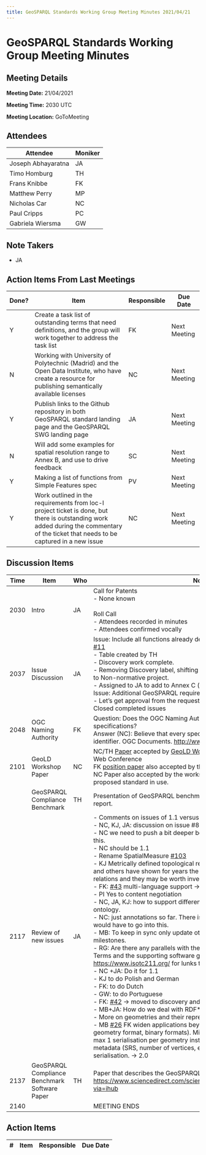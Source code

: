 ```yaml
---
title: GeoSPARQL Standards Working Group Meeting Minutes 2021/04/21
---
```

# GeoSPARQL Standards Working Group Meeting Minutes
## Meeting Details
**Meeting Date:** 21/04/2021

**Meeting Time:** 2030 UTC

**Meeting Location:** GoToMeeting  

## Attendees

| Attendee | Moniker |
| ---- | ---- |
| Joseph Abhayaratna | JA |
| Timo Homburg | TH |
| Frans Knibbe | FK |
| Matthew Perry | MP |
| Nicholas Car | NC |
| Paul Cripps | PC |
| Gabriela Wiersma | GW |

## Note Takers
- JA

## Action Items From Last Meetings

| Done? | Item | Responsible | Due Date |
| ---- | ---- | ---- | --- |
| Y | Create a task list of outstanding terms that need definitions, and the group will work together to address the task list | FK | Next Meeting |
| N | Working with University of Polytechnic (Madrid) and the Open Data Institute, who have create a resource for publishing semantically available licenses | NC | Next Meeting |
| Y | Publish links to the Github repository in both GeoSPARQL standard landing page and the GeoSPARQL SWG landing page | JA | Next Meeting |
| N | Will add some examples for spatial resolution range to Annex B, and use to drive feedback | SC | Next Meeting |
| Y | Making a list of functions from Simple Features spec | PV | Next Meeting |
| Y | Work outlined in the requirements from loc-I project ticket is done, but there is outstanding work added during the commentary of the ticket that needs to be captured in a new issue | NC | Next Meeting |

## Discussion Items

| Time | Item | Who | Notes |
| ---- | ---- | ---- | ---- |
| 2030 | Intro | JA | Call for Patents<br>- None known<br/><br/>Roll Call<br/>- Attendees recorded in minutes<br/>- Attendees confirmed vocally |
| 2037 | Issue Discussion | JA | Issue: Include all functions already described in Simple Features for SQL [#11](https://github.com/opengeospatial/ogc-geosparql/issues/11)<br/>- Table created by TH<br/>- Discovery work complete.<br/>- Removing Discovery label, shifting to Done in iteration 1 project, added to Non-normative project.<br/>- Assigned to JA to add to Annex C (make generic, and add table)<br/>Issue: Additional GeoSPARQL requirements from Loc-I project [#33](https://github.com/opengeospatial/ogc-geosparql/issues/33)<br/>- Let’s get approval from the requestor to close this issue (Simon Cox)<br/>Closed completed issues |
| 2048 | OGC Naming Authority | FK | Question: Does the OGC Naming Authority have document links for their specifications?<br/>Answer (NC): Believe that every specification now has a persistent identifier. OGC Documents. http://www.opengis.net/def/docs |
| 2101 | GeoLD Workshop Paper | NC | NC/TH [Paper](https://github.com/surroundaustralia/geosparql11-geold-paper) accepted by [GeoLD Workshop](https://dice-group.github.io/GeoLD2021/) in the European Semantic Web Conference<br/>FK [position paper](https://easychair.org/conferences/submission_download?track=270402;submission=5351153;a=26052672;upload=112378) also accepted by the workshop.<br/>NC Paper also accepted by the workshop. Talks about GeoSPARQL 1.1 proposed standard in use. |
<br/> | GeoSPARQL Compliance Benchmark | TH | Presentation of GeoSPARQL benchmark: what and when? Nothing new to report.|
| 2117 | Review of new issues | JA | - Comments on issues of 1.1 versus 2.0<br/>- NC, KJ, JA: discussion on issue #83 on spatial measures.<br/>- NC we need to push a bit deeper beyond simple comment to address this.<br/>- NC should be 1.1<br/>- Rename SpatialMeasure [#103](https://github.com/opengeospatial/ogc-geosparql/issues/103)<br/>- KJ Metrically defined topological relations  → Egenhofer and Celementini and others have shown for years the need for going beyond crisp RC8 relations and they may be worth investigating at some stage. Maybe 1.2<br/>- FK: [#43](https://github.com/opengeospatial/ogc-geosparql/issues/43) multi-language support → content negotiation<br/>- PI Yes to content negotiation<br/>- NC, JA, KJ: how to support different languages in the GeoSPARQL ontology.<br/>- NC: just annotations so far. There is more here and a lot of research would have to go into this.<br/>- MB: To keep in sync only update other languages than English after milestones.<br/>- RG: Are there any parallels with the TC211 multi-lingual glossary of Terms and the supporting software geolexica? cf https://www.isotc211.org/ for lunks to both<br/>- NC +JA: Do it for 1.1<br/>- KJ to do Polish and German<br/>- FK: to do Dutch<br/>- GW: to do  Portuguese<br/>- FK: [#42](https://github.com/opengeospatial/ogc-geosparql/issues/42) → moved to discovery and 1.2 or 2.0<br/>- MB+JA: How do we deal with RDF* and SPARQL* → moved to questions<br/>- More on geometries and their representation beyond literals → 2.0<br/>- MB [#26](https://github.com/opengeospatial/ogc-geosparql/issues/26) FK widen applications beyond geographic data (3D, any geometry format, binary formats). Might need to implement a restriction to max 1 serialisation per geometry instance  (breaking change) for adding metadata (SRS, number of vertices, etc.) regarding the geometry serialisation. -> 2.0  |
| 2137 | GeoSPARQL Compliance Benchmark Software Paper | TH | Paper that describes the GeoSPARQL Benchmark software in detail: https://www.sciencedirect.com/science/article/pii/S2665963821000191?via=ihub |
| 2140 | | | MEETING ENDS |

## Action Items

| \# | Item | Responsible | Due Date |
| ---- | ---- | ---- | ---- |

